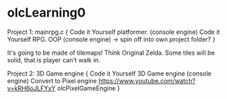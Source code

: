 # olcLearning0

Project 1: mainrpg.c {
    Code it Yourself platformer. (console engine)
    Code it Yourself RPG. OOP    (console engine)
    -> spin off into own project folder?
}

It's going to be made of tilemaps! Think Original Zelda.
Some tiles will be solid, that is player can't walk in.

Project 2: 3D Game engine {
    Code it Yourself 3D Game engine (console engine)
    Convert to Pixel engine
    https://www.youtube.com/watch?v=kRH6oJLFYxY
    olcPixelGameEngine
}



